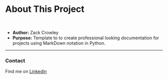 # About This Project
 <br>

* **Author:** Zack Crowley
* **Purpose:** Template to to create professional looking documentation for projects using MarkDown notation in Python.

---

### Contact

Find me on [Linkedin](https://www.linkedin.com/in/zack-crowley-249a70247/)